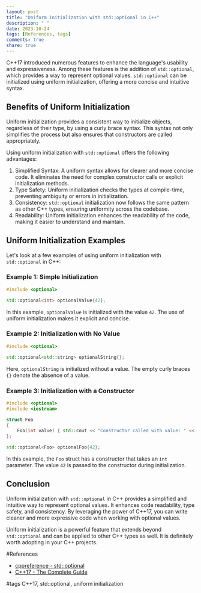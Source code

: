 ```yaml
---
layout: post
title: "Uniform initialization with std::optional in C++"
description: " "
date: 2023-10-24
tags: [References, tags]
comments: true
share: true
---
```


C++17 introduced numerous features to enhance the language's usability and expressiveness. Among these features is the addition of `std::optional`, which provides a way to represent optional values. `std::optional` can be initialized using uniform initialization, offering a more concise and intuitive syntax.

## Benefits of Uniform Initialization

Uniform initialization provides a consistent way to initialize objects, regardless of their type, by using a curly brace syntax. This syntax not only simplifies the process but also ensures that constructors are called appropriately.

Using uniform initialization with `std::optional` offers the following advantages:

1. Simplified Syntax: A uniform syntax allows for clearer and more concise code. It eliminates the need for complex constructor calls or explicit initialization methods.
2. Type Safety: Uniform initialization checks the types at compile-time, preventing ambiguity or errors in initialization.
3. Consistency: `std::optional` initialization now follows the same pattern as other C++ types, ensuring uniformity across the codebase.
4. Readability: Uniform initialization enhances the readability of the code, making it easier to understand and maintain.

## Uniform Initialization Examples

Let's look at a few examples of using uniform initialization with `std::optional` in C++:

### Example 1: Simple Initialization

```cpp
#include <optional>

std::optional<int> optionalValue{42};
```

In this example, `optionalValue` is initialized with the value `42`. The use of uniform initialization makes it explicit and concise.

### Example 2: Initialization with No Value

```cpp
#include <optional>

std::optional<std::string> optionalString{};
```

Here, `optionalString` is initialized without a value. The empty curly braces `{}` denote the absence of a value.

### Example 3: Initialization with a Constructor

```cpp
#include <optional>
#include <iostream>

struct Foo
{
    Foo(int value) { std::cout << "Constructor called with value: " << value << std::endl; }
};

std::optional<Foo> optionalFoo{42};
```

In this example, the `Foo` struct has a constructor that takes an `int` parameter. The value `42` is passed to the constructor during initialization.

## Conclusion

Uniform initialization with `std::optional` in C++ provides a simplified and intuitive way to represent optional values. It enhances code readability, type safety, and consistency. By leveraging the power of C++17, you can write cleaner and more expressive code when working with optional values.

Uniform initialization is a powerful feature that extends beyond `std::optional` and can be applied to other C++ types as well. It is definitely worth adopting in your C++ projects.

#References

- [cppreference - std::optional](https://en.cppreference.com/w/cpp/utility/optional)
- [C++17 - The Complete Guide](https://www.amazon.com/C-17-Complete-Guide-first-release/dp/3967300173)

#tags
C++17, std::optional, uniform initialization